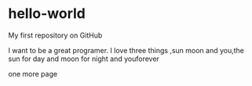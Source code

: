# hello-world
My first repository on GitHub

I want to be a great programer.
I love three things ,sun moon and you,the sun for day and moon for night and youforever


one more page
